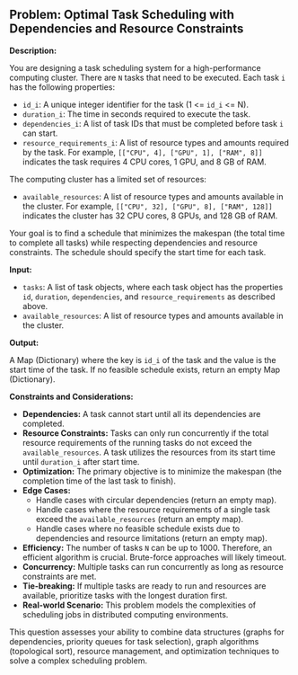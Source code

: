 ## Problem: Optimal Task Scheduling with Dependencies and Resource Constraints

**Description:**

You are designing a task scheduling system for a high-performance computing cluster. There are `N` tasks that need to be executed. Each task `i` has the following properties:

*   `id_i`: A unique integer identifier for the task (1 <= `id_i` <= N).
*   `duration_i`: The time in seconds required to execute the task.
*   `dependencies_i`: A list of task IDs that must be completed before task `i` can start.
*   `resource_requirements_i`: A list of resource types and amounts required by the task. For example, `[["CPU", 4], ["GPU", 1], ["RAM", 8]]` indicates the task requires 4 CPU cores, 1 GPU, and 8 GB of RAM.

The computing cluster has a limited set of resources:

*   `available_resources`: A list of resource types and amounts available in the cluster. For example, `[["CPU", 32], ["GPU", 8], ["RAM", 128]]` indicates the cluster has 32 CPU cores, 8 GPUs, and 128 GB of RAM.

Your goal is to find a schedule that minimizes the makespan (the total time to complete all tasks) while respecting dependencies and resource constraints.  The schedule should specify the start time for each task.

**Input:**

*   `tasks`: A list of task objects, where each task object has the properties `id`, `duration`, `dependencies`, and `resource_requirements` as described above.
*   `available_resources`: A list of resource types and amounts available in the cluster.

**Output:**

A Map (Dictionary) where the key is `id_i` of the task and the value is the start time of the task. If no feasible schedule exists, return an empty Map (Dictionary).

**Constraints and Considerations:**

*   **Dependencies:** A task cannot start until all its dependencies are completed.
*   **Resource Constraints:**  Tasks can only run concurrently if the total resource requirements of the running tasks do not exceed the `available_resources`. A task utilizes the resources from its start time until `duration_i` after start time.
*   **Optimization:** The primary objective is to minimize the makespan (the completion time of the last task to finish).
*   **Edge Cases:**
    *   Handle cases with circular dependencies (return an empty map).
    *   Handle cases where the resource requirements of a single task exceed the `available_resources` (return an empty map).
    *   Handle cases where no feasible schedule exists due to dependencies and resource limitations (return an empty map).
*   **Efficiency:** The number of tasks `N` can be up to 1000. Therefore, an efficient algorithm is crucial.  Brute-force approaches will likely timeout.
*   **Concurrency:** Multiple tasks can run concurrently as long as resource constraints are met.
*   **Tie-breaking:** If multiple tasks are ready to run and resources are available, prioritize tasks with the longest duration first.
*   **Real-world Scenario:** This problem models the complexities of scheduling jobs in distributed computing environments.

This question assesses your ability to combine data structures (graphs for dependencies, priority queues for task selection), graph algorithms (topological sort), resource management, and optimization techniques to solve a complex scheduling problem.
